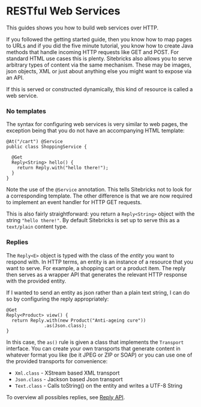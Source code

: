 <meta noindex>

# RESTful Web Services

This guides shows you how to build web services over HTTP.

If you followed the getting started guide, then you know how to map pages to URLs and if you did the five minute tutorial, you know how to create Java methods that handle incoming HTTP requests like GET and POST. For standard HTML use cases this is plenty. Sitebricks also allows you to serve arbitrary types of content via the same mechanism. These may be images, json objects, XML or just about anything else you might want to expose via an API.

If this is served or constructed dynamically, this kind of resource is called a web service.

### No templates

The syntax for configuring web services is very similar to web pages, the exception being that you do not have an accompanying HTML template:

    @At("/cart") @Service
    public class ShoppingService {

      @Get
      Reply<String> hello() {
        return Reply.with("hello there!");
      }
    }

Note the use of the `@Service` annotation. This tells Sitebricks not to look for a corresponding template. The other difference is that we are now required to implement an event handler for HTTP GET requests.

This is also fairly straightforward: you return a `Reply<String>` object with the string `"hello there!"`. By default Sitebricks is set up to serve this as a `text/plain` content type.

### Replies

The `Reply<E>` object is typed with the class of the _entity_ you want to respond with. In HTTP terms, an entity is an instance of a resource that you want to serve. For example, a shopping cart or a product item. The reply then serves as a wrapper API that generates the relevant HTTP response with the provided entity.

If I wanted to send an entity as json rather than a plain text string, I can do so by configuring the reply appropriately:

    @Get
    Reply<Product> view() {
      return Reply.with(new Product("Anti-ageing cure"))
                  .as(Json.class);
    }

In this case, the `as()` rule is given a class that implements the `Transport` interface. You can create your own transports that generate content in whatever format you like (be it JPEG or ZIP or SOAP) or you can use one of the provided transports for convenience:

  * `Xml.class` - XStream based XML transport
  * `Json.class` - Jackson based Json transport
  * `Text.class` - Calls toString() on the entity and writes a UTF-8 String

To overview all possibles replies, see [Reply API](#requestandreply).
